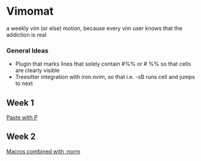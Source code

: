 # Vimomat
a weekly vim (or else) motion, because every vim user knows that the addiction is real

### General Ideas
- Plugin that marks lines that solely contain #%% or # %% so that cells are clearly visible
- Treesitter integration with iron.nvim, so that i.e. <Space>-sB runs cell and jumps to next

## Week 1

[Paste with P](docs/1a_paste_with_P.md)

## Week 2

[Macros combined with :norm](docs/2a_macro_and_norm.md)
